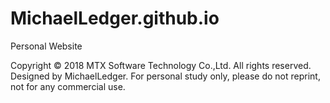# MichaelLedger.github.io
Personal Website

Copyright © 2018 MTX Software Technology Co.,Ltd. All rights reserved. Designed by MichaelLedger. 
For personal study only, please do not reprint, not for any commercial use.
